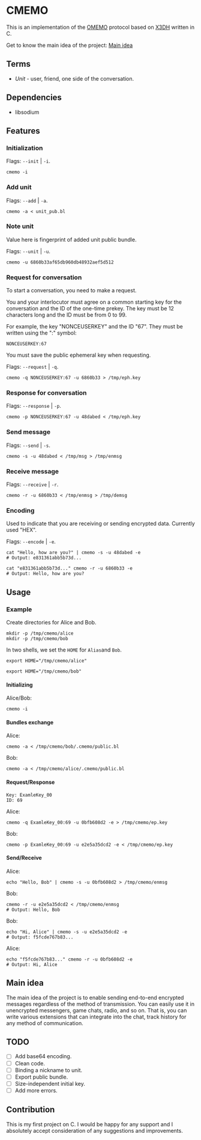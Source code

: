 # CMEMO

This is an implementation of the [OMEMO](https://xmpp.org/extensions/xep-0384.html) protocol based on [X3DH](https://signal.org/docs/specifications/x3dh/) written in C.

Get to know the main idea of the project: [Main idea](#main-idea)

## Terms

- _Unit_ - user, friend, one side of the conversation.

## Dependencies

- libsodium 

## Features

### Initialization

Flags: `--init` | `-i`.

```
cmemo -i
```

### Add unit

Flags: `--add` | `-a`.

```
cmemo -a < unit_pub.bl
```

### Note unit

Value here is fingerprint of added unit public bundle.

Flags: `--unit` | `-u`.

```
cmemo -u 6860b33af65db960db48932aef5d512
```

### Request for conversation

To start a conversation, you need to make a request.

You and your interlocutor must agree on a common starting key for the conversation and the ID of the one-time prekey. The key must be 12 characters long and the ID must be from 0 to 99.

For example, the key "NONCEUSERKEY" and the ID "67". They must be written using the ":" symbol:

```
NONCEUSERKEY:67
```

You must save the public ephemeral key when requesting.

Flags: `--request` | `-q`.

```
cmemo -q NONCEUSERKEY:67 -u 6860b33 > /tmp/eph.key
```

### Response for conversation

Flags: `--response` | `-p`.

```
cmemo -p NONCEUSERKEY:67 -u 48dabed < /tmp/eph.key
```

### Send message

Flags: `--send` | `-s`.

```
cmemo -s -u 48dabed < /tmp/msg > /tmp/enmsg
```

### Receive message

Flags: `--receive` | `-r`.

```
cmemo -r -u 6860b33 < /tmp/enmsg > /tmp/demsg
```

### Encoding

Used to indicate that you are receiving or sending encrypted data. Currently used "HEX".

Flags: `--encode` | `-e`.

```
cat "Hello, how are you?" | cmemo -s -u 48dabed -e
# Output: e831361abb5b73d...
```

```
cat "e831361abb5b73d..." cmemo -r -u 6860b33 -e
# Output: Hello, how are you?
```

## Usage

### Example

Create directories for Alice and Bob.

```
mkdir -p /tmp/cmemo/alice
mkdir -p /tmp/cmemo/bob
```

In two shells, we set the `HOME` for `Alias` ​​and `Bob`.

```
export HOME="/tmp/cmemo/alice"
```

```
export HOME="/tmp/cmemo/bob"
```

#### Initializing

Alice/Bob:

```
cmemo -i
```

#### Bundles exchange

Alice:

```
cmemo -a < /tmp/cmemo/bob/.cmemo/public.bl
```

Bob:

```
cmemo -a < /tmp/cmemo/alice/.cmemo/public.bl
```

#### Request/Response

```
Key: ExamleKey_00
ID: 69
```

Alice:

```
cmemo -q ExamleKey_00:69 -u 0bfb608d2 -e > /tmp/cmemo/ep.key
```

Bob:

```
cmemo -p ExamleKey_00:69 -u e2e5a35dcd2 -e < /tmp/cmemo/ep.key
```

#### Send/Receive

Alice:

```
echo "Hello, Bob" | cmemo -s -u 0bfb608d2 > /tmp/cmemo/enmsg
```

Bob:

```
cmemo -r -u e2e5a35dcd2 < /tmp/cmemo/enmsg
# Output: Hello, Bob
```

Bob:

```
echo "Hi, Alice" | cmemo -s -u e2e5a35dcd2 -e
# Output: f5fcde767b83...
```

Alice:

```
echo "f5fcde767b83..." cmemo -r -u 0bfb608d2 -e
# Output: Hi, Alice
```

## Main idea

The main idea of the project is to enable sending end-to-end encrypted messages regardless of the method of transmission. You can easily use it in unencrypted messengers, game chats, radio, and so on. That is, you can write various extensions that can integrate into the chat, track history for any method of communication.

## TODO

- [ ] Add base64 encoding.
- [ ] Clean code.
- [ ] Binding a nickname to unit.
- [ ] Export public bundle.
- [ ] Size-independent initial key.
- [ ] Add more errors.

## Contribution

This is my first project on C. I would be happy for any support and I absolutely accept consideration of any suggestions and improvements.
